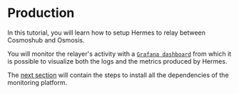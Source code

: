 # Production

In this tutorial, you will learn how to setup Hermes to relay between Cosmoshub and Osmosis. 

You will monitor the relayer's activity with a [`Grafana dashboard`](https://grafana.com/) from which it is possible to visualize both the logs and the metrics produced by Hermes.

The [next section](./setup-grafana.md) will contain the steps to install all the dependencies of the monitoring platform.